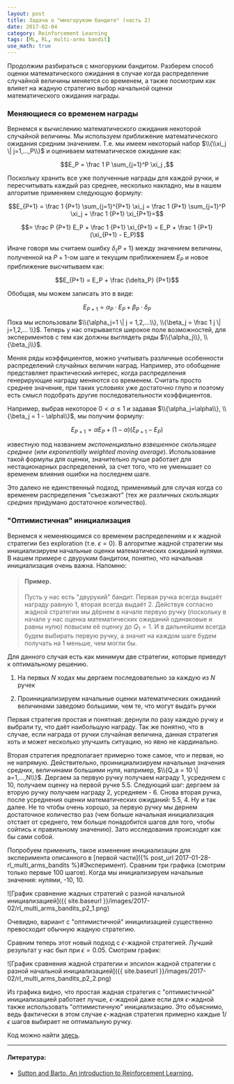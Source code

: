 ```yaml
---
layout: post
title: Задача о "многоруком бандите" (часть 2)
date: 2017-02-04
category: Reinforcement Learning
tags: [ML, RL, multi-arms bandit]
use_math: true
---
```


Продолжим разбираться с многоруким бандитом. Разберем способ оценки математического ожидания в случае когда распределение случайной величины
меняется со временем, а также посмотрим как влияет на жадную стратегию выбор начальной оценки математического ожидания награды.

<!--more-->

### Меняющиеся со временем награды

Вернемся к вычислению математического ожидания некоторой случайной величины. Мы используем приближение математического ожидания
средним значением. Т.е. мы имеем некоторый набор $\\{\\xi_j \| j=1,...,P\\}$ и оцениваем математическое ожидание как:

$$E_P = \frac 1 P \sum_{j=1}^P \xi_j ,$$

Поскольку хранить все уже полученные награды для каждой ручки, и пересчитывать каждый раз среднее, несколько накладно, мы в нашем 
алгоритме применяем следующую формулу: 

$$E_{P+1} = \frac 1 {P+1} \sum_{j=1}^{P+1} \xi_j = \frac 1 {P+1} \sum_{j=1}^P \xi_j + \frac 1 {P+1} \xi_{P+1}=$$

$$= \frac P {P+1} E_P + \frac 1 {P+1} \xi_{P+1} = E_P + \frac 1 {P+1} (\xi_{P+1} - E_P)$$

Иначе говоря мы считаем ошибку $\delta_\{P+1\}$ между значением величины, полученной на $P+1$-ом шаге и текущим приближением 
$E_P$ и новое приближение высчитываем как:

$$E_{P+1} = E_P + \frac {\delta_P} {P+1}$$ 

Обобщая, мы можем записать это в виде:

$$E_{P+1} = \alpha_P \cdot E_P + \beta_P \cdot \delta_P$$

Пока мы использовали $\\{\alpha_j=1 \| j = 1,2,...\\}, \\{\beta_j = \frac 1 j \| j=1,2,... \\}$. Теперь у нас открывается широкое поле 
возможностей, для экспериментов с тем как должны выглядеть ряды $\\{\alpha_j\\}, \\{\beta_j\\}$. 

Меняя ряды коэффициентов, можно учитывать различные особенности распределений случайных величин наград. Например, это обобщение представляет 
практический интерес, когда распределения генерирующие награду меняются со временем. Считать просто среднее значение, при таких условиях уже 
достаточно глупо и поэтому есть смысл подобрать другие последовательности коэффициентов. 

Например, выбрав некоторое $0 < \alpha \le 1$ и задавая $\\{\alpha_j=\alpha\\}, \\{\beta_j = 1 - \alpha\\}$, мы получим формулу:

$$E_{P+1} = \alpha E_P + (1-\alpha) (\xi_{P+1} - E_P)$$

известную под названием *экспоненциально взвешенное скользящее среднее* (или *exponentially weighted moving average*). Использование такой
формулы для оценки, значительно лучше работает для нестационарных распределений, за счет того, что не уменьшает со временем влияния
ошибки на последнем шаге.

Это далеко не единственный подход, применимый для случая когда со временем распределения "съезжают" (тех же различных *скользящих средних*
придумано достаточное количество).
 

### "Оптимистичная" инициализация

Вернемся к неменяющимся со временем распределениям и к жадной стратегии без exploration (т.е. $\epsilon = 0$). В алгоритме жадной стратегии мы 
инициализируем начальные оценки математических ожиданий нулями. В нашем примере с двуруким бандитом, понятно, что начальная инициализация очень 
важна. Напомню:

> #### Пример.
> 
> Пусть у нас есть "двурукий" бандит. Первая ручка всегда выдаёт награду равную 1, вторая всегда выдаёт 2. Действуя согласно жадной 
> стратегии мы дёрнем в начале первую ручку (поскольку в начале у нас оценка математических ожиданий одинаковые и равны нулю) повысим 
> её оценку до $Q_1 = 1$. И в дальнейшем всегда будем выбирать первую ручку, а значит на каждом шаге будем получать на 1 меньше, 
> чем могли бы. 

Для данного случая есть как минимум две стратегии, которые приведут к оптимальному решению.

1. На первых $N$ ходах мы дергаем последовательно за каждую из $N$ ручек

2. Проинициализируем начальные оценки математических ожиданий величинами заведомо большими, чем те, что могут выдать ручки

Первая стратегия простая и понятная: дернули по разу каждую ручку и выбрали ту, что даёт наибольшую награду. Так же
понятно, что в случае, если награда от ручки случайная величина, данная стратегия хоть и может несколько улучшить
ситуацию, но явно не кардинально.

Вторая стратегия предполагает примерно тоже самое, что и первая, но не напрямую. Действительно, проинициализируем
начальные значения средних, величинами большими нуля, например, $\\{Q_a = 10 \| a=1,...,N\\}$. Дергаем за первую ручку получаем награду 1, 
усредняем с 10, получаем оценку на первой ручке 5.5. Следующий шаг: дергаем за вторую ручку получаем награду 2, усредняем - 6. Снова 
вторая ручка, после усреднения оценки математических ожиданий: 5.5, 4. Ну и так далее. Не то чтобы очень хорошо, за первую ручку мы дернем 
достаточное количество раз (чем больше начальная инициализация отстает от среднего, тем больше понадобится шагов для того, чтобы
сойтись к правильному значению). Зато исследования происходят как бы сами собой.

Попробуем применить, такое изменение инициализации для эксперимента описанного в [первой части]({% post_url 2017-01-28-rl_multi_arms_bandits %}#Эксперимент).
Сравним три графика (смотрим только первые 100 шагов). Когда мы инициализируем начальные значения: нулями, -10, 10. 

![График сравнение жадных стратегий с разной начальной инициализацией]({{ site.baseurl }}/images/2017-02/rl_multi_arms_bandits_p2_1.png)

Очевидно, вариант с "оптимистичной" иницилизацией существенно превосходит обычную жадную стратегию.

Сравним теперь этот новый подход с $\epsilon$-жадной стратегией. Лучший результат у нас был при $\epsilon=0.05$. Смотрим график:

![График сравнения жадной стратегии и эпсилон жадной стратегии с разной начальной инициализацией]({{ site.baseurl }}/images/2017-02/rl_multi_arms_bandits_p2_2.png)

Из графика видно, что простая жадная стратегия с "оптимистичной" инициализацией работает лучше, $\epsilon$-жадной даже если для $\epsilon$-жадной также использовать
"оптимистичную" инициализацию. Это объяснимо, ведь фактически в этом случае $\epsilon$-жадная стратегия примерно каждые $1 / \epsilon$ шагов выбирает не оптимальную ручку. 

Код можно найти [здесь](https://github.com/vbystricky/vbystricky_tests/tree/master/multi_arms_bandits). 

---

#### Литература:

+ [Sutton and Barto. An introduction to Reinforcement Learning.](http://webdocs.cs.ualberta.ca/~sutton/book/the-book.html)

